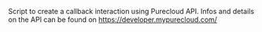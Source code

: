 Script to create a callback interaction using Purecloud API. Infos and details on the API can be found on https://developer.mypurecloud.com/
